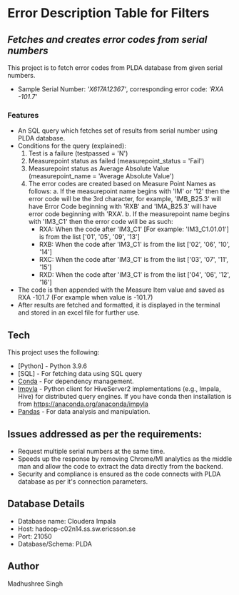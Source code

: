 # Error Description Table for Filters 
## _Fetches and creates error codes from serial numbers_

This project is to fetch error codes from PLDA database from given serial numbers.

- Sample Serial Number: _'X617A12367'_, corresponding error code: _'RXA -101.7'_

### Features

- An SQL query which fetches set of results from serial number using PLDA database.
- Conditions for the query (explained):
    1. Test is a failure (testpassed = 'N')
    2. Measurepoint status as failed (measurepoint_status = 'Fail')
    3. Measurepoint status as Average Absolute Value (measurepoint_name = 'Average Absolute Value')
    4. The error codes are created based on Measure Point Names as follows:
        a. If the measurepoint name begins with 'IM' or '12' then the error code will be the 3rd character, for example, 'IMB_B25.3' will have Error Code beginning with 'RXB' and 'IMA_B25.3' will have error code beginning with 'RXA'.
        b. If the measurepoint name begins with 'IM3_C1' then the error code will be as such:
        - RXA: When the code after 'IM3_C1' [For example: 'IM3_C1.01.01'] is from the list ['01', '05', '09', '13']
        - RXB: When the code after 'IM3_C1' is from the list ['02', '06', '10', '14']
        - RXC: When the code after 'IM3_C1' is from the list ['03', '07', '11', '15']
        - RXD: When the code after 'IM3_C1' is from the list ['04', '06', '12', '16']
- The code is then appended with the Measure Item value and saved as RXA -101.7 (For example when value is -101.7)
- After results are fetched and formatted, it is displayed in the terminal and stored in an excel file for further use.
    
## Tech

This project uses the following:

- [Python] - Python 3.9.6
- [SQL] - For fetching data using SQL query
- [Conda](https://docs.conda.io/en/latest/) - For dependency management.
- [Impyla](https://github.com/cloudera/impyla) - Python client for HiveServer2 implementations (e.g., Impala, Hive) for distributed query engines. If you have conda then installation is from https://anaconda.org/anaconda/impyla
- [Pandas](https://pandas.pydata.org/getting_started.html) -  For data analysis and manipulation.

## Issues addressed as per the requirements:

- Request multiple serial numbers at the same time.
- Speeds up the response by removing Chrome/MI analytics as the middle man and allow the code to extract the data directly from the backend.
- Security and compliance is ensured as the code connects with PLDA database as per it's connection parameters.
    
## Database Details

- Database name: Cloudera Impala
- Host: hadoop-c02n14.ss.sw.ericsson.se
- Port: 21050
- Database/Schema: PLDA

## Author
Madhushree Singh
